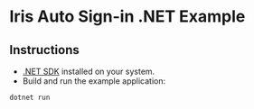 # Iris Auto Sign-in .NET Example

## Instructions

- [.NET SDK](https://dotnet.microsoft.com/en-us/download) installed on your system.
- Build and run the example application:

```shell
dotnet run
```
